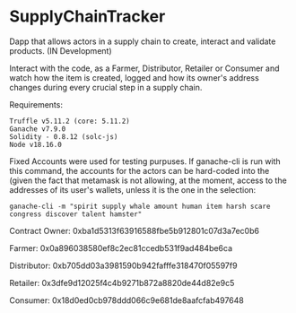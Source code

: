 # SupplyChainTracker
Dapp that allows actors in a supply chain to create, interact and validate products. (IN Development)

Interact with the code, as a Farmer, Distributor, Retailer or Consumer and watch how the item is created, logged and how its owner's address changes
during every crucial step in a supply chain.

Requirements: 

    Truffle v5.11.2 (core: 5.11.2)
    Ganache v7.9.0
    Solidity - 0.8.12 (solc-js)
    Node v18.16.0

Fixed Accounts were used for testing purpuses. 
If ganache-cli is run with this command, the accounts for the actors can be hard-coded into the (given the fact that
metamask is not allowing, at the moment, access to the addresses of its user's wallets, unless it is the one in the selection: 

    ganache-cli -m "spirit supply whale amount human item harsh scare congress discover talent hamster" 

Contract Owner: 0xba1d5313f63916588fbe5b912801c07d3a7ec0b6

Farmer:  0x0a896038580ef8c2ec81ccedb531f9ad484be6ca

Distributor: 0xb705dd03a3981590b942fafffe318470f05597f9

Retailer: 0x3dfe9d12025f4c4b9271b872a8820de44d82e9c5

Consumer: 0x18d0ed0cb978ddd066c9e681de8aafcfab497648

